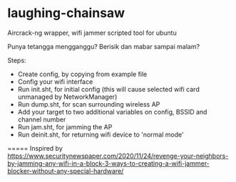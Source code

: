 # laughing-chainsaw
Aircrack-ng wrapper, wifi jammer scripted tool for ubuntu

Punya tetangga mengganggu? Berisik dan mabar sampai malam? 

Steps:
- Create config, by copying from example file
- Config your wifi interface
- Run init.sht, for initial config (this will cause selected wifi card unmanaged by NetworkManager)
- Run dump.sht, for scan surrounding wireless AP
- Add your target to two additional variables on config, BSSID and channel number
- Run jam.sht, for jamming the AP
- Run deinit.sht, for returning wifi device to 'normal mode'


=====
Inspired by https://www.securitynewspaper.com/2020/11/24/revenge-your-neighbors-by-jamming-any-wifi-in-a-block-3-ways-to-creating-a-wifi-jammer-blocker-without-any-special-hardware/
